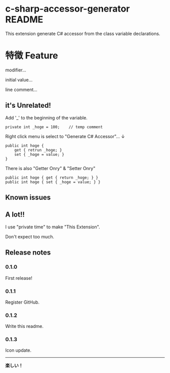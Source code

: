 # c-sharp-accessor-generator README

This extension generate C# accessor from the class variable declarations.

# 特徴 Feature

modifier…

initial value…

line comment…

## it's Unrelated!

Add '_' to the beginning of the variable.

    private int _hoge = 100;    // temp comment

Right click menu is select to "Generate C# Accessor"… ↓

    public int hoge {
        get { retrun _hoge; }
        set { _hoge = value; }
    }

There is also "Getter Onry" & "Setter Onry"

    public int hoge { get { return _hoge; } }
    public int hoge { set { _hoge = value; } }


## Known issues

## A lot!!

I use "private time" to make "This Extension".

Don't expect too much.

## Release notes

### 0.1.0

First release!

### 0.1.1

Register GitHub.

### 0.1.2

Write this readme.

### 0.1.3

Icon update.

-------------------------------------------------- -------------------------------------------------- -------

**楽しい！**